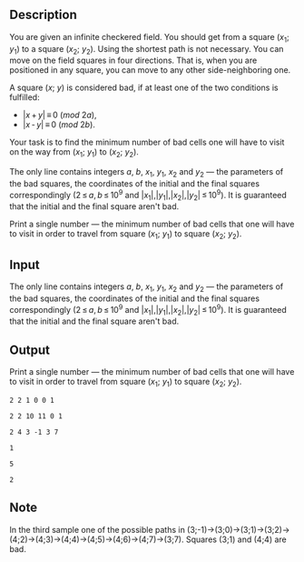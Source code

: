 ## Description

<div><p>You are given an infinite checkered field. You should get from a square (<span class="tex-span"><i>x</i><sub class="lower-index">1</sub></span>; <span class="tex-span"><i>y</i><sub class="lower-index">1</sub></span>) to a square (<span class="tex-span"><i>x</i><sub class="lower-index">2</sub></span>; <span class="tex-span"><i>y</i><sub class="lower-index">2</sub></span>). Using the shortest path is not necessary. You can move on the field squares in four directions. That is, when you are positioned in any square, you can move to any other side-neighboring one. </p><p>A square (<span class="tex-span"><i>x</i></span>; <span class="tex-span"><i>y</i></span>) is considered bad, if at least one of the two conditions is fulfilled:</p><ul><li> <span class="tex-span">|<i>x</i> + <i>y</i>| ≡ 0</span> <span class="tex-span">(<i>mod</i>&nbsp;2<i>a</i>)</span>,</li><li> <span class="tex-span">|<i>x</i> - <i>y</i>| ≡ 0</span> <span class="tex-span">(<i>mod</i>&nbsp;2<i>b</i>)</span>.</li></ul> <p>Your task is to find the minimum number of bad cells one will have to visit on the way from (<span class="tex-span"><i>x</i><sub class="lower-index">1</sub></span>; <span class="tex-span"><i>y</i><sub class="lower-index">1</sub></span>) to (<span class="tex-span"><i>x</i><sub class="lower-index">2</sub></span>; <span class="tex-span"><i>y</i><sub class="lower-index">2</sub></span>).</p></div><div class="input-specification"><p>The only line contains integers <span class="tex-span"><i>a</i></span>, <span class="tex-span"><i>b</i></span>, <span class="tex-span"><i>x</i><sub class="lower-index">1</sub></span>, <span class="tex-span"><i>y</i><sub class="lower-index">1</sub></span>, <span class="tex-span"><i>x</i><sub class="lower-index">2</sub></span> and <span class="tex-span"><i>y</i><sub class="lower-index">2</sub></span> — the parameters of the bad squares, the coordinates of the initial and the final squares correspondingly (<span class="tex-span">2 ≤ <i>a</i>, <i>b</i> ≤ 10<sup class="upper-index">9</sup></span> and <span class="tex-span">|<i>x</i><sub class="lower-index">1</sub>|</span>,<span class="tex-span">|<i>y</i><sub class="lower-index">1</sub>|</span>,<span class="tex-span">|<i>x</i><sub class="lower-index">2</sub>|</span>,<span class="tex-span">|<i>y</i><sub class="lower-index">2</sub>| ≤ 10<sup class="upper-index">9</sup></span>). It is guaranteed that the initial and the final square aren't bad.</p></div><div class="output-specification"><p>Print a single number — the minimum number of bad cells that one will have to visit in order to travel from square (<span class="tex-span"><i>x</i><sub class="lower-index">1</sub></span>; <span class="tex-span"><i>y</i><sub class="lower-index">1</sub></span>) to square (<span class="tex-span"><i>x</i><sub class="lower-index">2</sub></span>; <span class="tex-span"><i>y</i><sub class="lower-index">2</sub></span>).</p></div>

## Input

<p>The only line contains integers <span class="tex-span"><i>a</i></span>, <span class="tex-span"><i>b</i></span>, <span class="tex-span"><i>x</i><sub class="lower-index">1</sub></span>, <span class="tex-span"><i>y</i><sub class="lower-index">1</sub></span>, <span class="tex-span"><i>x</i><sub class="lower-index">2</sub></span> and <span class="tex-span"><i>y</i><sub class="lower-index">2</sub></span> — the parameters of the bad squares, the coordinates of the initial and the final squares correspondingly (<span class="tex-span">2 ≤ <i>a</i>, <i>b</i> ≤ 10<sup class="upper-index">9</sup></span> and <span class="tex-span">|<i>x</i><sub class="lower-index">1</sub>|</span>,<span class="tex-span">|<i>y</i><sub class="lower-index">1</sub>|</span>,<span class="tex-span">|<i>x</i><sub class="lower-index">2</sub>|</span>,<span class="tex-span">|<i>y</i><sub class="lower-index">2</sub>| ≤ 10<sup class="upper-index">9</sup></span>). It is guaranteed that the initial and the final square aren't bad.</p>

## Output

<p>Print a single number — the minimum number of bad cells that one will have to visit in order to travel from square (<span class="tex-span"><i>x</i><sub class="lower-index">1</sub></span>; <span class="tex-span"><i>y</i><sub class="lower-index">1</sub></span>) to square (<span class="tex-span"><i>x</i><sub class="lower-index">2</sub></span>; <span class="tex-span"><i>y</i><sub class="lower-index">2</sub></span>).</p>





```input1
2 2 1 0 0 1

```




```input2
2 2 10 11 0 1

```




```input3
2 4 3 -1 3 7

```




```output1
1

```




```output2
5

```




```output3
2

```



## Note

<p>In the third sample one of the possible paths in (3;-1)-&gt;(3;0)-&gt;(3;1)-&gt;(3;2)-&gt;(4;2)-&gt;(4;3)-&gt;(4;4)-&gt;(4;5)-&gt;(4;6)-&gt;(4;7)-&gt;(3;7). Squares (3;1) and (4;4) are bad.</p>
